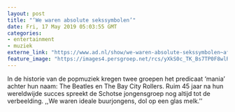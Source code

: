 ```yaml
---
layout: post
title: "‘We waren absolute sekssymbolen’"
date: Fri, 17 May 2019 05:03:55 GMT
categories: 
- entertainment 
- muziek 
externe_link: "https://www.ad.nl/show/we-waren-absolute-sekssymbolen~afcec167/"
feature_image: "https://images4.persgroep.net/rcs/yXkS0c_TK_Bs7TP0F8wlR2afmIM/diocontent/148508161/_fitwidth/400/?appId=21791a8992982cd8da851550a453bd7f&quality=0.7"
---
```


In de historie van de popmuziek kregen twee groepen het predicaat ‘mania’ achter hun naam: The Beatles en The Bay City Rollers. Ruim 45 jaar na hun wereldwijde succes spreekt de Schotse jongensgroep nog altijd tot de verbeelding. ,,We waren ideale buurjongens, dol op een glas melk.’’
